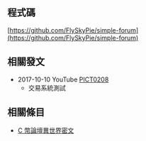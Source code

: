 
## 程式碼

[https://github.com/FlySkyPie/simple-forum](https://github.com/FlySkyPie/simple-forum)

## 相關發文

- 2017-10-10 YouTube [PICT0208](https://youtu.be/eaG66k-tSfE)
  - 交易系統測試

## 相關條目

- [C 幣論壇異世界密文](<#C 幣論壇異世界密文>)